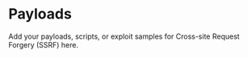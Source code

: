 # Payloads

Add your payloads, scripts, or exploit samples for Cross-site Request Forgery (SSRF) here.
